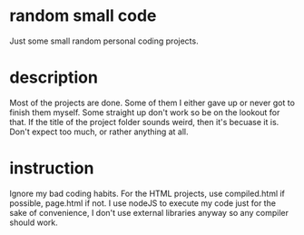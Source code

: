 # random small code
 Just some small random personal coding projects. 

# description
 Most of the projects are done. Some of them I either gave up or never got to finish them myself. 
 Some straight up don't work so be on the lookout for that.
 If the title of the project folder sounds weird, then it's becuase it is. 
 Don't expect too much, or rather anything at all.

# instruction
 Ignore my bad coding habits. 
 For the HTML projects, use compiled.html if possible, page.html if not. 
 I use nodeJS to execute my code just for the sake of convenience, I don't use external libraries anyway so any compiler should work.
